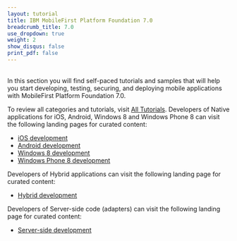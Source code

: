 ```yaml
---
layout: tutorial
title: IBM MobileFirst Platform Foundation 7.0
breadcrumb_title: 7.0
use_dropdown: true
weight: 2
show_disqus: false
print_pdf: false
---
```

<br>
In this section you will find self-paced tutorials and samples that will help you start developing, testing, securing, and deploying mobile applications with MobileFirst Platform Foundation 7.0.

To review all categories and tutorials, visit [All Tutorials](/all-tutorials/).
Developers of Native applications for iOS, Android, Windows 8 and Windows Phone 8 can visit the following landing pages for curated content:

* [iOS development](ios-tutorials/) 
* [Android development](android-tutorials/) 
* [Windows 8 development](windows-8-tutorials/) 
* [Windows Phone 8 development](windows-phone-8-tutorials/) 

Developers of Hybrid applications can visit the following landing page for curated content:

* [Hybrid development](hybrid-tutorials/)

Developers of Server-side code (adapters) can visit the following landing page for curated content:

* [Server-side development](server-side-tutorials/)

